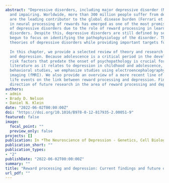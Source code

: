```yaml
---
abstract: "Depressive disorders, including major depressive disorder (MDD) and persistent depressive disorder, are common
  and impairing. Worldwide, more than 300 million people suffer from depression (WHO, 2012) and depressive disorders
  are the leading contributor to the global disease burden (Ferrari et al., 2013). Over the past decade, dysfunction
  in neural processing of rewards has emerged as one of the most promising biological markers for the development
  of depressive disorders due to the role of reward processing in learning and in emotions central to depressive
  disorders. Despite this, depressive disorders are still defined by self-reported symptoms and behavior, and research has
  begun to focus on identifying the pathophysiology of the disorder. These findings have implications for etiological
  theories of depressive disorders while providing important targets for interventions.
  
  In this chapter, we provide a selected review of theory and research on the association between reward processing
  and depression. Because adolescence is a critical period in the development of depressive disorders and understanding
  risk factors that predate the onset of psychopathology is crucial for understanding etiology, we review the rewardprocessing
  literature as it relates to depression in childhood and adolescence, as well as adulthood. Although we review
  behavioral studies, we emphasize studies using electroencephalography (EEG) and functional magnetic resonance
  imaging (fMRI). We also provide an overview of a more recent line of research examining the influence of stressful
  life events on the link between reward processing and depression. Finally, we provide suggestions for the
  direction of future research in the area of reward processing and depression."
authors:
- admin
- Brady D. Nelson
- Daniel N. Klein
date: "2022-06-02T00:00:00Z"
doi: "https://doi.org/10.1016/B978-0-12-817935-2.00051-9"
featured: false
image:
  focal_point: ""
  preview_only: false
projects: []
publication: In *The Neuroscience of Depression - Genetics, Cell Biology, Neurology, Behaviour, and Diet*
publication_short: ""
publication_types:
- "2"
publishDate: "2022-06-02T00:00:00Z"
summary: ""
title: "Reward processing and depression: Current findings and future directions"
url_pdf: ""
---
```

